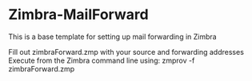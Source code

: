 # Zimbra-MailForward
This is a base template for setting up mail forwarding in Zimbra  


Fill out zimbraForward.zmp with your source and forwarding addresses  
Execute from the Zimbra command line using: zmprov -f zimbraForward.zmp
